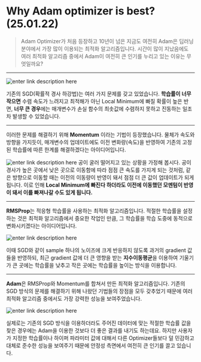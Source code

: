 # Why Adam optimizer is best? (25.01.22)
> Adam Optimizer가 처음 등장하고 10년이 넘은 지금도 여전히 Adam은 딥러닝 분야에서 가장 많이 이용되는 최적화 알고리즘입니다. 시간이 많이 지났음에도 여러 최적화 알고리즘 중에서 Adam이 여전히 큰 인기를 누리고 있는 이유는 무엇일까요?
---

![enter link description here](https://mblogthumb-phinf.pstatic.net/MjAxOTEwMTdfOCAg/MDAxNTcxMzIzODQwODc2.sGUa3hqpGl_cy3cAFKfFP3aPGd3GLWMkHhSD123dgcYg.kKbblC-TTnXl40YL9dTVEDjzQVnPPZtX_qJHPM_t7U4g.PNG.lego7407/e_6.1.png?type=w800)

기존의 SGD(확률적 경사 하강법)는 여러 가지 문제를 갖고 있었습니다. **학습률이 너무 작으면** 수렴 속도가 느려지고 최적해가 아닌 Local Minimum에 빠질 확률이 높은 반면, **너무 큰 경우**에는 매개변수가 손실 함수의 최솟값에 수렴하지 못하고 진동하는 일조차 발생할 수 있었습니다. 

---
이러한 문제를 해결하기 위해 **Momentum** 이라는 기법이 등장했습니다. 물체가 속도와 방향을 가지듯이, 매개변수의 업데이트에도 이전 변화량(속도)을 반영하여 기존의 고정된 학습률에 따른 한계를 해결하겠다는 아이디어입니다.  

![enter link description here](https://blog.kakaocdn.net/dn/14FtY/btsgnhyd4Oc/bkikJEqSdJVi3BcIh0ADk0/img.png)
공이 굴러 떨어지고 있는 상황을 가정해 봅시다. 공이 경사가 높은 곳에서 낮은 곳으로 이동함에 따라 점점 큰 속도를 가지게 되는 것처럼, 같은 방향으로 이동할 때는 이전의 이동량이 반영이 돼서 점점 더 큰 값이 업데이트가 되게 됩니다. 이로 인해 **Local Minimum에 빠진다 하더라도 이전에 이동했던 모멘텀이 반영이 돼서 이를 빠져나갈 수도 있게 됩니다.**

---
**RMSProp**는 적응형 학습률을 사용하는 최적화 알고리즘입니다. 적절한 학습률을 설정하는 것은 최적화 알고리즘에서 중요한 작업인 만큼, 그 학습률을 학습 도중에 동적으로 변화시키겠다는 아이디어입니다. 

![enter link description here](https://wiki.cloudfactory.com/media/pages/docs/mp-wiki/solvers-optimizers/rmsprop/3d95bb0387-1684131968/contour.webp)

이때 SGD와 같이 sample 하나의 노이즈에 크게 반응하지 않도록 과거의 gradient 값들을 반영하되, 최근 gradient 값에 더 큰 영향을 받는 **지수이동평균**을 이용하여 기울기가 큰 곳에는 학습률을 낮추고 작은 곳에는 학습률을 높이는 방식을 이용합니다.

---
**Adam**은 RMSProp와 Momentum를 합쳐서 만든 최적화 알고리즘입니다. 기존의 SGD 방식의 문제를 해결하기 위해 나왔던 기법들의 장점을 모두 갖추었기 때문에 여러 최적화 알고리즘 중에서도 가장 강력한 성능을 보여주었습니다.

![enter link description here](https://img1.daumcdn.net/thumb/R1280x0/?scode=mtistory2&fname=https://t1.daumcdn.net/cfile/tistory/99DEF44B5AA814A30D)

실제로는 기존의 SGD 방식을 이용하더라도 주어진 데이터에  맞는 적절한 학습률 값을 찾은 경우에는 Adam을 이용한 것보다 더 좋은 결과를 내기도 하는데요. 하지만 사용자가 지정한 학습률이나 하이퍼 파라미터 값에 대해서 다른 Optimizer들보다 덜 민감하고 대체로 준수한 성능을 보여주기 때문에 안정성 측면에서 여전히 큰 인기를 끌고 있습니다.
